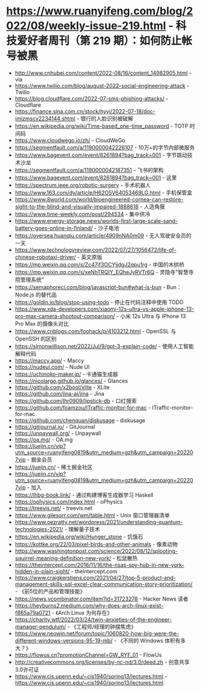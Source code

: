 # https://www.ruanyifeng.com/blog/2022/08/weekly-issue-219.html - 科技爱好者周刊（第 219 期）：如何防止帐号被黑

- http://www.cnhubei.com/content/2022-08/16/content_14982905.html - via
- https://www.twilio.com/blog/august-2022-social-engineering-attack - Twillo
- https://blog.cloudflare.com/2022-07-sms-phishing-attacks/ - Cloudflare
- https://finance.sina.com.cn/stock/hyyj/2022-07-18/doc-imizmscv2234144.shtml - 银行的人脸识别被破解
- https://en.wikipedia.org/wiki/Time-based_one-time_password - TOTP 时间码
- https://www.cloudwego.io/zh/ - CloudWeGo
- https://segmentfault.com/a/1190000042226107 - 10万+的字节内部微服务
- https://www.bagevent.com/event/8261894?bag_track=001 - 字节跳动技术沙龙
- https://segmentfault.com/a/1190000042187351 - 飞书的架构
- https://www.bagevent.com/event/8261894?bag_track=001 - 这里
- https://spectrum.ieee.org/robotic-surgery - 手术机器人
- https://www.163.com/dy/article/H62O5V64053469LG.html - 手机保管盒
- https://www.8world.com/world/bioengineered-cornea-can-restore-sight-to-the-blind-and-visually-impaired-1888616 - 人造角膜
- https://www.time-weekly.com/post/294534 - 集中供冷
- https://www.energy-storage.news/worlds-first-large-scale-sand-battery-goes-online-in-finland/ - 沙子电池
- https://oversea.huanqiu.com/article/4909nNA0m09 - 无人驾驶安全员的一天
- https://www.technologyreview.com/2022/07/27/1056472/life-of-chinese-robotaxi-driver/ - 英文原版
- https://mp.weixin.qq.com/s/Zc47jf3OCYjjdgJ2qpu1rg - 中国的木拱桥
- https://mp.weixin.qq.com/s/xeNhTRQIY_EQheJyRVTr6Q - 灵隐寺"智慧寺院管理系统"
- https://semaphoreci.com/blog/javascript-bun#what-is-bun - Bun：Node.js 的替代品
- https://goldin.io/blog/stop-using-todo - 停止在代码注释中使用 TODO
- https://www.xda-developers.com/xiaomi-12s-ultra-vs-apple-iphone-13-pro-max-camera-shootout-comparison/ - 小米 12s Ultra 与 iPhone 13 Pro Max 的摄像头对比
- https://www.cnblogs.com/foohack/p/4103212.html - OpenSSL 与 OpenSSH 的区别
- https://simonwillison.net/2022/Jul/9/gpt-3-explain-code/ - 使用人工智能解释代码
- https://maccy.app/ - Maccy
- https://nudeui.com/ - Nude UI
- https://uchinoko-maker.jp/ - 卡通猫生成器
- https://nicolargo.github.io/glances/ - Glances
- https://github.com/x2bool/xlite - XLite
- https://github.com/jina-ai/jina - Jina
- https://github.com/lhr0909/lipstick-db - 口红搜索
- https://github.com/foamzou/ITraffic-monitor-for-mac - ITraffic-monitor-for-mac
- https://github.com/chenquan/diskusage - diskusage
- https://gitjournal.io/ - GitJournal
- https://unpaywall.org/ - Unpaywall
- https://oa.mg/ - OA.mg
- https://juejin.cn/vip?utm_source=ruanyifeng0819&utm_medium=gzh&utm_campaign=202207vip - 掘金会员
- https://juejin.cn/ - 稀土掘金社区
- https://juejin.cn/vip?utm_source=ruanyifeng0819&utm_medium=gzh&utm_campaign=202207vip - 加入
- https://lhbg-book.link/ - 通过构建博客生成器学习 Haskell
- https://ophysics.com/index.html - oPhysics
- https://treevis.net/ - treevis.net
- https://www.gilesorr.com/wm/table.html - Unix 窗口管理器清单
- https://www.oezratty.net/wordpress/2021/understanding-quantum-technologies-2021/ - 理解量子技术
- https://en.wikipedia.org/wiki/Hunger_stone - 饥饿石
- https://kottke.org/22/03/pixel-birds-and-other-animals - 像素动物
- https://www.washingtonpost.com/science/2022/08/12/splooting-squirrel-meaning-definition-new-york/ - 松鼠散热
- https://theintercept.com/2016/11/16/the-nsas-spy-hub-in-new-york-hidden-in-plain-sight/ - theintercept.com
- https://www.craigkerstiens.com/2021/04/27/top-5-product-and-management-skills-sql-excel-clear-communication-story-prioritization/ - 《前5位的产品和管理技能》
- https://news.ycombinator.com/item?id=31723278 - Hacker News 读者
- https://heyburns2.medium.com/why-does-arch-linux-exist-f865a79a0721 - 《Arch Linux 为何存在》
- https://charity.wtf/2022/03/24/twin-anxieties-of-the-engineer-manager-pendulum/ - 《工程师/经理的钟摆焦虑》
- https://www.neowin.net/forum/topic/1060820-how-big-were-the-different-windows-versions-95-19-mb/ - 《不同的 Windows 体积有多大？》
- https://flowus.cn?promotionChannel=GW_RYF_01 - FlowUs
- http://creativecommons.org/licenses/by-nc-nd/3.0/deed.zh - 创意共享3.0许可证
- https://www.cis.upenn.edu/~cis1940/spring13/lectures.html - https://www.cis.upenn.edu/~cis1940/spring13/lectures.html